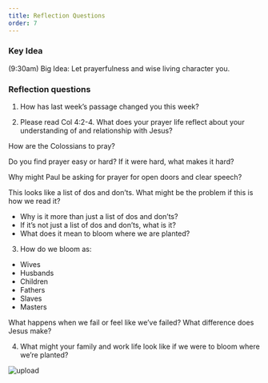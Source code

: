 ```yaml
---
title: Reflection Questions
order: 7
---
```


### Key Idea
 (9:30am) 
Big Idea: Let prayerfulness and wise living character you. 

### Reflection questions
1. How has last week’s passage changed you this week? 

2. Please read Col 4:2-4. 
What does your prayer life reflect about your understanding of and relationship with Jesus?

 How are the Colossians to pray? 

 Do you find prayer easy or hard? If it were hard, what makes it hard? 

 Why might Paul be asking for prayer for open doors and clear speech?  

This looks like a list of dos and don’ts. What might be the problem if this is how we read it? 
- Why is it more than just a list of dos and don’ts? 
- If it’s not just a list of dos and don’ts, what is it? 
- What does it mean to bloom where we are planted? 

3. How do we bloom as:

- Wives
- Husbands
- Children 
- Fathers 
- Slaves 
- Masters 
 
What happens when we fail or feel like we’ve failed? What difference does Jesus make? 

4. What might your family and work life look like if we were to bloom where we’re planted? 





![upload](https://github.com/stgeorgeshurstville/bulletin/assets/119166299/148ee660-ee69-46d7-bbc8-139ef05558f8)



